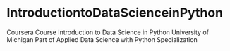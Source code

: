 # IntroductiontoDataScienceinPython

Coursera Course
Introduction to Data Science in Python
University of Michigan
Part of Applied Data Science with Python Specialization
